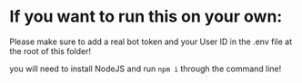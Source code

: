 If you want to run this on your own:
======

Please make sure to add a real bot token and your User ID in the .env file at the root of this folder!

you will need to install NodeJS and run `npm i` through the command line!